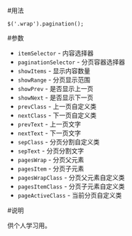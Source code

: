 #用法

```
$('.wrap').pagination();
```

#参数

* `itemSelector` - 内容选择器
* `paginationSelector` - 分页容器选择器
* `showItems` - 显示内容数量
* `showRange` - 分页显示范围
* `showPrev` - 是否显示上一页
* `showNext` - 是否显示下一页
* `prevClass` - 上一页自定义类
* `nextClass` - 下一页自定义类
* `prevText` - 上一页文字
* `nextText` - 下一页文字
* `sepClass` - 分页分割自定义类
* `sepText` - 分页分割文字
* `pagesWrap` - 分页父元素
* `pagesItem` - 分页子元素
* `pagesWrapClass` - 分页父元素自定义类
* `pagesItemClass` - 分页子元素自定义类
* `pageActiveClass` - 当前分页自定义类

#说明

供个人学习用。